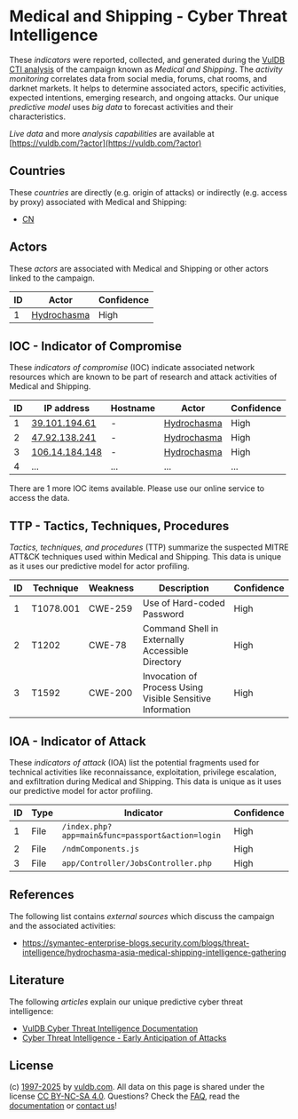 # Medical and Shipping - Cyber Threat Intelligence

These _indicators_ were reported, collected, and generated during the [VulDB CTI analysis](https://vuldb.com/?kb.cti) of the campaign known as _Medical and Shipping_. The _activity monitoring_ correlates data from social media, forums, chat rooms, and darknet markets. It helps to determine associated actors, specific activities, expected intentions, emerging research, and ongoing attacks. Our unique _predictive model_ uses _big data_ to forecast activities and their characteristics.

_Live data_ and more _analysis capabilities_ are available at [https://vuldb.com/?actor](https://vuldb.com/?actor)

## Countries

These _countries_ are directly (e.g. origin of attacks) or indirectly (e.g. access by proxy) associated with Medical and Shipping:

* [CN](https://vuldb.com/?country.cn)

## Actors

These _actors_ are associated with Medical and Shipping or other actors linked to the campaign.

ID | Actor | Confidence
-- | ----- | ----------
1 | [Hydrochasma](https://vuldb.com/?actor.hydrochasma) | High

## IOC - Indicator of Compromise

These _indicators of compromise_ (IOC) indicate associated network resources which are known to be part of research and attack activities of Medical and Shipping.

ID | IP address | Hostname | Actor | Confidence
-- | ---------- | -------- | ----- | ----------
1 | [39.101.194.61](https://vuldb.com/?ip.39.101.194.61) | - | [Hydrochasma](https://vuldb.com/?actor.hydrochasma) | High
2 | [47.92.138.241](https://vuldb.com/?ip.47.92.138.241) | - | [Hydrochasma](https://vuldb.com/?actor.hydrochasma) | High
3 | [106.14.184.148](https://vuldb.com/?ip.106.14.184.148) | - | [Hydrochasma](https://vuldb.com/?actor.hydrochasma) | High
4 | ... | ... | ... | ...

There are 1 more IOC items available. Please use our online service to access the data.

## TTP - Tactics, Techniques, Procedures

_Tactics, techniques, and procedures_ (TTP) summarize the suspected MITRE ATT&CK techniques used within Medical and Shipping. This data is unique as it uses our predictive model for actor profiling.

ID | Technique | Weakness | Description | Confidence
-- | --------- | -------- | ----------- | ----------
1 | T1078.001 | CWE-259 | Use of Hard-coded Password | High
2 | T1202 | CWE-78 | Command Shell in Externally Accessible Directory | High
3 | T1592 | CWE-200 | Invocation of Process Using Visible Sensitive Information | High

## IOA - Indicator of Attack

These _indicators of attack_ (IOA) list the potential fragments used for technical activities like reconnaissance, exploitation, privilege escalation, and exfiltration during Medical and Shipping. This data is unique as it uses our predictive model for actor profiling.

ID | Type | Indicator | Confidence
-- | ---- | --------- | ----------
1 | File | `/index.php?app=main&func=passport&action=login` | High
2 | File | `/ndmComponents.js` | High
3 | File | `app/Controller/JobsController.php` | High

## References

The following list contains _external sources_ which discuss the campaign and the associated activities:

* https://symantec-enterprise-blogs.security.com/blogs/threat-intelligence/hydrochasma-asia-medical-shipping-intelligence-gathering

## Literature

The following _articles_ explain our unique predictive cyber threat intelligence:

* [VulDB Cyber Threat Intelligence Documentation](https://vuldb.com/?kb.cti)
* [Cyber Threat Intelligence - Early Anticipation of Attacks](https://www.scip.ch/en/?labs.20201022)

## License

(c) [1997-2025](https://vuldb.com/?kb.changelog) by [vuldb.com](https://vuldb.com/?kb.about). All data on this page is shared under the license [CC BY-NC-SA 4.0](https://creativecommons.org/licenses/by-nc-sa/4.0/). Questions? Check the [FAQ](https://vuldb.com/?kb.faq), read the [documentation](https://vuldb.com/?kb) or [contact us](https://vuldb.com/?contact)!
